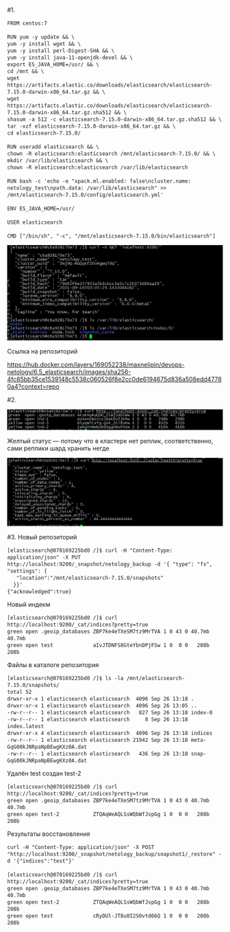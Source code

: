 #1.
```shell
FROM centos:7

RUN yum -y update && \
yum -y install wget && \
yum -y install perl-Digest-SHA && \
yum -y install java-11-openjdk-devel && \
export ES_JAVA_HOME=/usr/ && \
cd /mnt && \
wget https://artifacts.elastic.co/downloads/elasticsearch/elasticsearch-7.15.0-darwin-x86_64.tar.gz && \
wget https://artifacts.elastic.co/downloads/elasticsearch/elasticsearch-7.15.0-darwin-x86_64.tar.gz.sha512 && \
shasum -a 512 -c elasticsearch-7.15.0-darwin-x86_64.tar.gz.sha512 && \
tar -xzf elasticsearch-7.15.0-darwin-x86_64.tar.gz && \
cd elasticsearch-7.15.0/

RUN useradd elasticsearch && \
chown -R elasticsearch:elasticsearch /mnt/elasticsearch-7.15.0/ && \
mkdir /var/lib/elasticsearch && \
chown -R elasticsearch:elasticsearch /var/lib/elasticsearch

RUN bash -c 'echo -e "xpack.ml.enabled: false\ncluster.name: netology_test\npath.data: /var/lib/elasticsearch" >> /mnt/elasticsearch-7.15.0/config/elasticsearch.yml'

ENV ES_JAVA_HOME=/usr/

USER elasticsearch

CMD ["/bin/sh", "-c", "/mnt/elasticsearch-7.15.0/bin/elasticsearch"]

```

![img.png](img.png)

Ссылка на репозиторий

https://hub.docker.com/layers/169052238/maxnelipin/devops-netology/6.5_elasticsearch/images/sha256-4fc85bb35ce1539148c5538c060526f8e2cc0de6194675d836a508edd47780a4?context=repo


#2.

![img_1.png](img_1.png)

Желтый статус — потому что в кластере нет реплик, соответственно, сами реплики шард хранить негде

![img_2.png](img_2.png)

#3.
Новый репозиторий
```shell
[elasticsearch@070169225bd0 /]$ curl -H "Content-Type: application/json" -X PUT  http://localhost:9200/_snapshot/netology_backup -d '{ "type": "fs", "settings": {
   "location":"/mnt/elasticsearch-7.15.0/snapshots"
  }}'
{"acknowledged":true}
```

Новый индекм
```shell
[elasticsearch@070169225bd0 /]$ curl http://localhost:9200/_cat/indices?pretty=true
green open .geoip_databases ZBP7ke4eTXeSM7tz9MrTVA 1 0 43 0 40.7mb 40.7mb
green open test             aIvJTDNFS8GteYbnDPjFSw 1 0  0 0   208b   208b
```

Файлы в каталоге репозитория
```shell
[elasticsearch@070169225bd0 /]$ ls -la /mnt/elasticsearch-7.15.0/snapshots/
total 52
drwxr-xr-x 1 elasticsearch elasticsearch  4096 Sep 26 13:18 .
drwxr-xr-x 1 elasticsearch elasticsearch  4096 Sep 26 13:05 ..
-rw-r--r-- 1 elasticsearch elasticsearch   827 Sep 26 13:18 index-0
-rw-r--r-- 1 elasticsearch elasticsearch     8 Sep 26 13:18 index.latest
drwxr-xr-x 4 elasticsearch elasticsearch  4096 Sep 26 13:18 indices
-rw-r--r-- 1 elasticsearch elasticsearch 21942 Sep 26 13:18 meta-GqG00kJNRpaNpBEwgKXz0A.dat
-rw-r--r-- 1 elasticsearch elasticsearch   436 Sep 26 13:18 snap-GqG00kJNRpaNpBEwgKXz0A.dat
```

Удалён test создан test-2
```shell
[elasticsearch@070169225bd0 /]$ curl http://localhost:9200/_cat/indices?pretty=true
green open .geoip_databases ZBP7ke4eTXeSM7tz9MrTVA 1 0 43 0 40.7mb 40.7mb
green open test-2           ZTQAqWeAQLSsWQbWfJspGg 1 0  0 0   208b   208b
```

Результаты восстановления

```shell
curl -H "Content-Type: application/json" -X POST "http://localhost:9200/_snapshot/netology_backup/snapshot1/_restore" -d '{"indices":"test"}'

[elasticsearch@070169225bd0 /]$ curl http://localhost:9200/_cat/indices?pretty=true
green open .geoip_databases ZBP7ke4eTXeSM7tz9MrTVA 1 0 43 0 40.7mb 40.7mb
green open test-2           ZTQAqWeAQLSsWQbWfJspGg 1 0  0 0   208b   208b
green open test             cRyDUl-JT8u0I2S0vtd66Q 1 0  0 0   208b   208b

```












